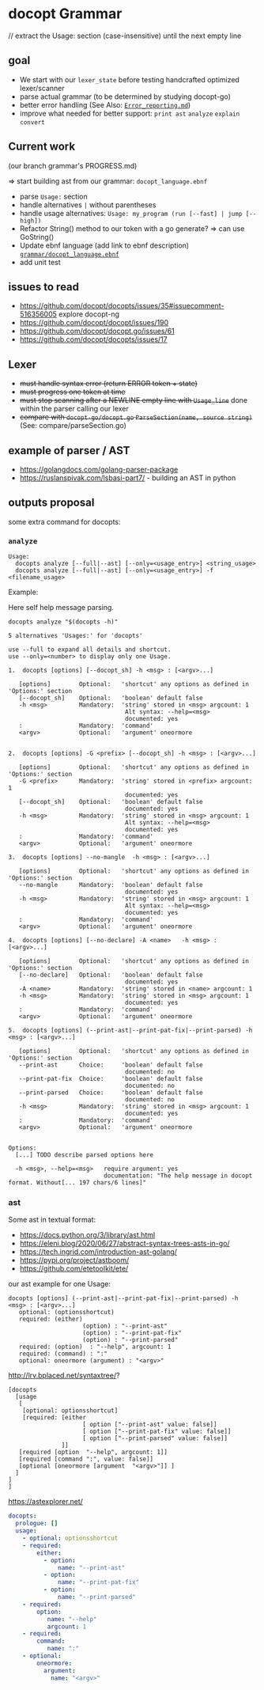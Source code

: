 # docopt Grammar

// extract the Usage: section (case-insensitive) until the next empty line

## goal

* We start with our `lexer_state` before testing handcrafted optimized lexer/scanner
* parse actual grammar (to be determined by studying docopt-go)
* better error handling (See Also: [`Error_reporting.md`](Error_reporting.md))
* improve what needed for better support: `print ast` `analyze` `explain` `convert`

## Current work

(our branch grammar's PROGRESS.md)

=> start building ast from our grammar: `docopt_language.ebnf`
* parse `Usage:` section
 * handle alternatives `|` without parentheses
 * handle usage alternatives: `Usage: my_program (run [--fast] | jump [--high])`
* Refactor String() method to our token with a go generate? => can use GoString()
* Update ebnf language (add link to ebnf description) [`grammar/docopt_language.ebnf`](grammar/docopt_language.ebnf)
* add unit test

## issues to read

* https://github.com/docopt/docopts/issues/35#issuecomment-516356005 explore docopt-ng
* https://github.com/docopt/docopt/issues/190
* https://github.com/docopt/docopt.go/issues/61
* https://github.com/docopt/docopts/issues/17

## Lexer

* ~~must handle syntax error (return ERROR token + state)~~
* ~~must progress one token at time~~
* ~~must stop scanning after a NEWLINE empty line with `Usage_line`~~ done within the parser calling our lexer
* ~~compare with `docopt-go/docopt.go` `ParseSection(name, source string)`~~ (See: compare/parseSection.go)

## example of parser / AST

* https://golangdocs.com/golang-parser-package
* https://ruslanspivak.com/lsbasi-part7/ - building an AST in python

## outputs proposal

some extra command for docopts:

### `analyze`

```
Usage:
  docopts analyze [--full|--ast] [--only=<usage_entry>] <string_usage>
  docopts analyze [--full|--ast] [--only=<usage_entry>] -f <filename_usage>
```

Example:

Here self help message parsing.
```
docopts analyze "$(docopts -h)"

5 alternatives 'Usages:' for 'docopts'

use --full to expand all details and shortcut.
use --only=<number> to display only one Usage.

1.  docopts [options] [--docopt_sh] -h <msg> : [<argv>...]

   [options]        Optional:   'shortcut' any options as defined in 'Options:' section
   [--docopt_sh]    Optional:   'boolean' default false
   -h <msg>         Mandatory:  'string' stored in <msg> argcount: 1
                                 Alt syntax: --help=<msg>
                                 documented: yes
   :                Mandatory:  'command'
   <argv>           Optional:   'argument' oneormore


2.  docopts [options] -G <prefix> [--docopt_sh] -h <msg> : [<argv>...]

   [options]        Optional:   'shortcut' any options as defined in 'Options:' section
   -G <prefix>      Mandatory:  'string' stored in <prefix> argcount: 1
                                 documented: yes
   [--docopt_sh]    Optional:   'boolean' default false
                                 documented: yes
   -h <msg>         Mandatory:  'string' stored in <msg> argcount: 1
                                 Alt syntax: --help=<msg>
                                 documented: yes
   :                Mandatory:  'command'
   <argv>           Optional:   'argument' oneormore

3.  docopts [options] --no-mangle  -h <msg> : [<argv>...]

   [options]        Optional:   'shortcut' any options as defined in 'Options:' section
   --no-mangle      Mandatory:  'boolean' default false
                                 documented: yes
   -h <msg>         Mandatory:  'string' stored in <msg> argcount: 1
                                 Alt syntax: --help=<msg>
                                 documented: yes
   :                Mandatory:  'command'
   <argv>           Optional:   'argument' oneormore

4.  docopts [options] [--no-declare] -A <name>   -h <msg> : [<argv>...]

   [options]        Optional:   'shortcut' any options as defined in 'Options:' section
   [--no-declare]   Optional:   'boolean' default false
                                 documented: yes
   -A <name>        Mandatory:  'string' stored in <name> argcount: 1
   -h <msg>         Mandatory:  'string' stored in <msg> argcount: 1
                                 documented: yes
   :                Mandatory:  'command'
   <argv>           Optional:   'argument' oneormore

5.  docopts [options] (--print-ast|--print-pat-fix|--print-parsed) -h <msg> : [<argv>...]

   [options]        Optional:   'shortcut' any options as defined in 'Options:' section
   --print-ast      Choice:     'boolean' default false
                                 documented: no
   --print-pat-fix  Choice:     'boolean' default false
                                 documented: no
   --print-parsed   Choice:     'boolean' default false
                                 documented: no
   -h <msg>         Mandatory:  'string' stored in <msg> argcount: 1
                                 documented: yes
   :                Mandatory:  'command'
   <argv>           Optional:   'argument' oneormore


Options:
  [...] TODO describe parsed options here

  -h <msg>, --help=<msg>   require argument: yes
                           documentation: "The help message in docopt format. Without[... 197 chars/6 lines]"
```

### ast

Some ast in textual format:
* https://docs.python.org/3/library/ast.html
* https://eleni.blog/2020/06/27/abstract-syntax-trees-asts-in-go/
* https://tech.ingrid.com/introduction-ast-golang/
* https://pypi.org/project/astboom/
* https://github.com/etetoolkit/ete/

our ast example for one Usage:
```
docopts [options] (--print-ast|--print-pat-fix|--print-parsed) -h <msg> : [<argv>...]
   optional: (optionsshortcut)
   required: (either)
                     (option) : "--print-ast"
                     (option) : "--print-pat-fix"
                     (option) : "--print-parsed"
   required: (option)  : "--help", argcount: 1
   required: (command) : ":"
   optional: oneormore (argument) : "<argv>"
```

http://lrv.bplaced.net/syntaxtree/?

```
[docopts
  [usage
   [
    [optional: optionsshortcut]
    [required: [either
                     [ option ["--print-ast" value: false]]
                     [ option ["--print-pat-fix" value: false]]
                     [ option ["--print-parsed" value: false]]
               ]]
   [required [option  "--help", argcount: 1]]
   [required [command ":", value: false]]
   [optional [oneormore [argument  "<argv>"]] ]
  ]
]
]
```

https://astexplorer.net/
```yaml
docopts:
  prologue: []
  usage:
    - optional: optionsshortcut
    - required:
        either:
          - option:
              name: "--print-ast"
          - option:
              name: "--print-pat-fix"
          - option:
              name: "--print-parsed"
    - required:
        option:
           name: "--help"
           argcount: 1
    - required:
        command:
           name: ":"
    - optional:
        oneormore:
          argument:
            name: "<argv>"
```


